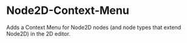 # Node2D-Context-Menu
Adds a Context Menu for Node2D nodes (and node types that extend Node2D) in the 2D editor.
